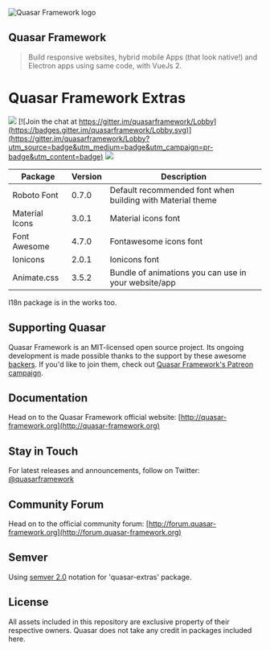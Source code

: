 ![Quasar Framework logo](http://quasar-framework.org/images/logo/xxhdpi.png)

## Quasar Framework

> Build responsive websites, hybrid mobile Apps (that look native!) and Electron apps using same code, with VueJs 2.

# Quasar Framework Extras

<a href="https://badge.fury.io/js/quasar-framework" target="_blank"><img src="https://badge.fury.io/js/quasar-extras.svg"></a>
[![Join the chat at https://gitter.im/quasarframework/Lobby](https://badges.gitter.im/quasarframework/Lobby.svg)](https://gitter.im/quasarframework/Lobby?utm_source=badge&utm_medium=badge&utm_campaign=pr-badge&utm_content=badge)
<a href="http://forum.quasar-framework.org" target="_blank"><img src="https://img.shields.io/badge/community-forum-brightgreen.svg"></a>

| Package | Version | Description |
| --- | --- | --- |
| Roboto Font | 0.7.0 | Default recommended font when building with Material theme |
| Material Icons | 3.0.1 | Material icons font |
| Font Awesome | 4.7.0 | Fontawesome icons font |
| Ionicons | 2.0.1 | Ionicons font |
| Animate.css | 3.5.2 | Bundle of animations you can use in your website/app |

I18n package is in the works too.

## Supporting Quasar
Quasar Framework is an MIT-licensed open source project. Its ongoing development is made possible thanks to the support by these awesome [backers](https://github.com/rstoenescu/quasar-framework/blob/dev/backers.md). If you'd like to join them, check out [Quasar Framework's Patreon campaign](https://www.patreon.com/quasarframework).

## Documentation

Head on to the Quasar Framework official website: [http://quasar-framework.org](http://quasar-framework.org)

## Stay in Touch

For latest releases and announcements, follow on Twitter: [@quasarframework](https://twitter.com/quasarframework)

## Community Forum

Head on to the official community forum: [http://forum.quasar-framework.org](http://forum.quasar-framework.org)

## Semver
Using [semver 2.0](http://semver.org/) notation for 'quasar-extras' package.

## License

All assets included in this repository are exclusive property of their respective owners. Quasar does not take any credit in packages included here.
